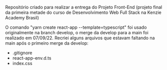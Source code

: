 Repositório criado para realizar a entrega do Projeto Front-End (projeto final da primeira metade do curso de Desenvolvimento Web
Full Stack na Kenzie Academy Brasil)

O comando "yarn create react-app --template=typescript" foi usado originalmente na branch develop, o merge da develop para
a main foi realizado em 07/09/22. Recriei alguns arquivos que estavam faltando na main após o primeiro merge da develop:

- .gitignore
- react-app-env.d.ts
- index.css
